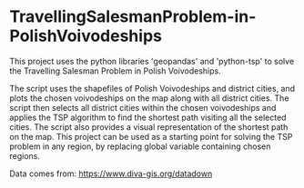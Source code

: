 # TravellingSalesmanProblem-in-PolishVoivodeships

This project uses the python libraries 'geopandas' and 'python-tsp' to solve the Travelling Salesman Problem in Polish Voivodeships.

The script uses the shapefiles of Polish Voivodeships and district cities, and plots the chosen voivodeships on the map along with all district cities.
The script then selects all district cities within the chosen voivodeships and applies the TSP algorithm to find the shortest path visiting all the selected cities.
The script also provides a visual representation of the shortest path on the map.
This project can be used as a starting point for solving the TSP problem in any region, by replacing global variable containing chosen regions.


Data comes from: https://www.diva-gis.org/datadown

